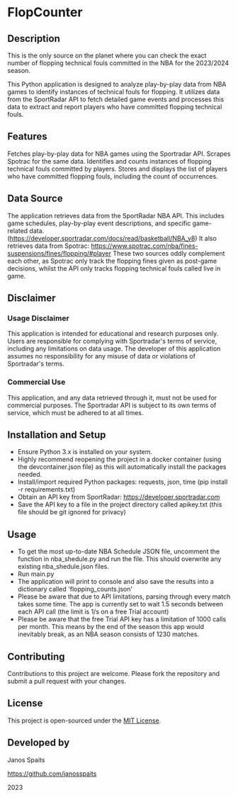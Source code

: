 # FlopCounter

## Description

This is the only source on the planet where you can check the exact number of flopping technical fouls committed in the NBA for the 2023/2024 season.

This Python application is designed to analyze play-by-play data from NBA games to identify instances of technical fouls for flopping. It utilizes data from the SportRadar API to fetch detailed game events and processes this data to extract and report players who have committed flopping technical fouls.

## Features
Fetches play-by-play data for NBA games using the Sportradar API.
Scrapes Spotrac for the same data.
Identifies and counts instances of flopping technical fouls committed by players.
Stores and displays the list of players who have committed flopping fouls, including the count of occurrences.

## Data Source
The application retrieves data from the SportRadar NBA API. This includes game schedules, play-by-play event descriptions, and specific game-related data. (https://developer.sportradar.com/docs/read/basketball/NBA_v8)
It also retrieves data from Spotrac: https://www.spotrac.com/nba/fines-suspensions/fines/flopping/#player
These two sources oddly complement each other, as Spotrac only track the flopping fines given as post-game decisions, whilst the API only tracks flopping technical fouls called live in game.

## Disclaimer
### Usage Disclaimer
This application is intended for educational and research purposes only. Users are responsible for complying with Sportradar's terms of service, including any limitations on data usage. The developer of this application assumes no responsibility for any misuse of data or violations of Sportradar's terms.

### Commercial Use
This application, and any data retrieved through it, must not be used for commercial purposes. The Sportradar API is subject to its own terms of service, which must be adhered to at all times.

## Installation and Setup
- Ensure Python 3.x is installed on your system.
- Highly recommend reopening the project in a docker container (using the devcontainer.json file) as this will automatically install the packages needed.
- Install/import required Python packages: requests, json, time (pip install -r requirements.txt)
- Obtain an API key from SportRadar: https://developer.sportradar.com
- Save the API key to a file in the project directory called apikey.txt (this file should be git ignored for privacy)

## Usage
- To get the most up-to-date NBA Schedule JSON file, uncomment the function in nba_shedule.py and run the file. This should overwrite any existing nba_shedule.json files.
- Run main.py
- The application will print to console and also save the results into a dictionary called 'flopping_counts.json'
- Please be aware that due to API limitations, parsing through every match takes some time. The app is currently set to wait 1.5 seconds between each API call (the limit is 1/s on a free Trial account)
- Please be aware that the free Trial API key has a limitation of 1000 calls per month. This means by the end of the season this app would inevitably break, as an NBA season consists of 1230 matches.

## Contributing
Contributions to this project are welcome. Please fork the repository and submit a pull request with your changes.

## License

This project is open-sourced under the [MIT License](LICENSE).

## Developed by

Janos Spaits

https://github.com/janosspaits

2023
